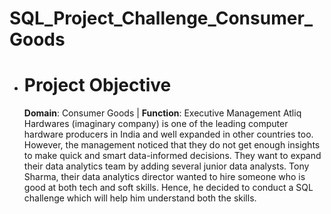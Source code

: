 # SQL_Project_Challenge_Consumer_Goods

- # Project Objective
  **Domain**:  Consumer Goods | **Function**: Executive Management
  Atliq Hardwares (imaginary company) is one of the leading computer hardware producers in India 
  and well expanded in other countries too. However, the management noticed that they do not get 
  enough insights to make quick and smart data-informed decisions. They want to expand their data 
  analytics team by adding several junior data analysts. Tony Sharma, their data analytics director 
  wanted to hire someone who is good at both tech and soft skills. Hence, he decided to conduct a 
  SQL challenge which will help him understand both the skills.
